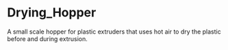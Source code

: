 # Drying_Hopper
A small scale hopper for plastic extruders that uses hot air to dry the plastic before and during extrusion.
